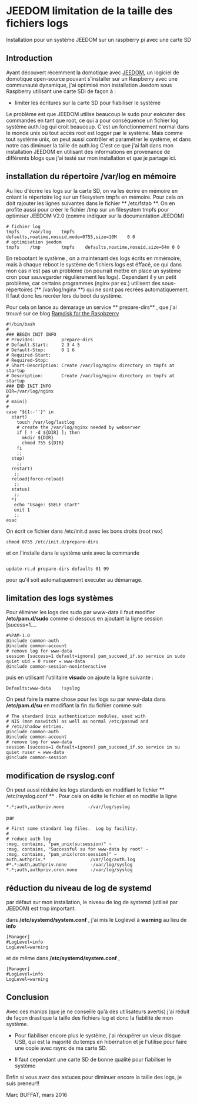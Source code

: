 # JEEDOM limitation de la taille des fichiers logs

Installation pour  un système JEEDOM sur un raspberry pi avec une carte SD

## Introduction
Ayant découvert récemment la domotique avec [JEEDOM](https://www.jeedom.com/site/fr/), un logiciel de domotique open-source pouvant s'installer sur un Raspberry avec une communauté dynamique, j'ai optimisé mon installation Jeedom sous Raspberry utilisant une carte SDi de façon à :

- limiter les écritures sur la carte SD pour fiabiliser le système

 Le problème est que JEEDOM utilise beaucoup le sudo pour exécuter des commandes en tant que root, ce qui a pour conséquence un fichier log système auth.log qui croit beaucoup. C'est un fonctionnement normal dans le monde unix où tout accès root est logger par le système.
Mais comme tout système unix, on peut aussi contrôler et paramétrer le système, et dans notre cas diminuer la taille de auth.log
C'est ce que j'ai fait dans mon installation JEEDOM en utilisant des informations en provenance de différents blogs que j'ai testé sur mon installation et que je partage ici.

## installation du répertoire /var/log en mémoire
Au lieu d'écrire les logs sur la carte SD, on va les écrire en mémoire en créant le répertoire log sur un filesystem tmpfs en mémoire. Pour cela on doit rajouter les lignes suivantes dans le fichier
** /etc/fstab **. On en profite aussi pour créer le fichier /tmp sur un filesystem tmpfs pour optimiser JEEDOM V2.0 (comme indiquer sur la documentation JEEDOM)
```
# fichier log
tmpfs    /var/log    tmpfs    defaults,noatime,nosuid,mode=0755,size=10M    0 0
# optimisation jeedom
tmpfs    /tmp 	     tmpfs    defaults,noatime,nosuid,size=64m 0 0
```
En rebootant le système , on a maintenant des logs écrits en mmémoire, mais à chaque reboot le système de fichiers logs est éffacé, ce qui dans mon cas n'est pas un problème (on pourrait mettre en place un système cron pour sauvegarder régulièrement les logs).
Cependant il y un petit problème, car certains programmes (nginx par ex.) utilisent des sous-répertoires (** /var/log/nginx **)  qui ne sont pas recrées automatiquement. Il faut donc les recréer lors du boot du système.

Pour cela on lance au démarage un service ** prepare-dirs** , que j'ai trouvé sur ce blog [Ramdisk for the Raspbzerry]( https://www.a-netz.de/blog/2013/02/ramdisks-for-the-raspberry)
```
#!/bin/bash
#
### BEGIN INIT INFO
# Provides:          prepare-dirs
# Default-Start:     2 3 4 5
# Default-Stop:      0 1 6
# Required-Start:  
# Required-Stop:   
# Short-Description: Create /var/log/nginx directory on tmpfs at startup
# Description:       Create /var/log/nginx directory on tmpfs at startup
### END INIT INFO
DIR=/var/log/nginx
#
# main()
#
case "${1:-''}" in
  start)
    touch /var/log/lastlog
    # create the /var/log/nginx needed by webserver
    if [ ! -d ${DIR} ]; then
      mkdir ${DIR}
      chmod 755 ${DIR}
    fi
    ;;
  stop)
    ;;
  restart)
   ;;
  reload|force-reload)
   ;;
  status)
   ;;
  *)
   echo "Usage: $SELF start"
   exit 1
   ;;
esac
```
On écrit ce fichier dans /etc/init.d avec les bons droits (root rwx) 
```
chmod 0755 /etc/init.d/prepare-dirs
```
et on l'installe dans le système unix avec la commande 
```

update-rc.d prepare-dirs defaults 01 99
```
pour qu'il soit automatiquement executer au démarrage.

## limitation des logs systèmes

Pour éliminer les logs des sudo par www-data il faut modifier **/etc/pam.d/sudo** comme ci dessous en ajoutant la ligne session [sucess=1....
```
#%PAM-1.0
@include common-auth
@include common-account
# remove log for www-data
session [success=1 default=ignore] pam_succeed_if.so service in sudo quiet uid = 0 ruser = www-data
@include common-session-noninteractive
```
puis en utilisant l'utilitaire **visudo** on ajoute la ligne suivante :

```
Defaults:www-data    !syslog
```
On peut faire la mame chose pour les logs su par www-data dans **/etc/pam.d/su** en modifiant la fin du fichier comme suit:

```
# The standard Unix authentication modules, used with
# NIS (man nsswitch) as well as normal /etc/passwd and
# /etc/shadow entries.
@include common-auth
@include common-account
# remove log for www-data
session [success=1 default=ignore] pam_succeed_if.so service in su quiet ruser = www-data
@include common-session
```

## modification de rsyslog.conf

On peut aussi réduire les logs standards en modifiant le fichier ** /etc/rsyslog.conf ** . Pour cela on édite le fichier
et on modifie la ligne
```
*.*;auth,authpriv.none         -/var/log/syslog
```
par
```
# First some standard log files.  Log by facility.
#
# reduce auth log
:msg, contains, "pam_unix(su:session)" ~
:msg, contains, "Successful su for www-data by root" ~
:msg, contains, "pam_unix(cron:session)" ~
auth,authpriv.*                 /var/log/auth.log
#*.*;auth,authpriv.none         -/var/log/syslog
*.*;auth,authpriv,cron.none     -/var/log/syslog
```

## réduction du niveau de log de systemd

par défaut sur mon installation, le niveau de log de systemd (utilisé par JEEDOM) est trop important.

dans **/etc/systemd/system.conf** , j'ai mis le Loglevel à  **warning** au lieu de **info**
```
[Manager]
#LogLevel=info
LogLevel=warning
```
et de même dans **/etc/systemd/system.conf** ,
```
[Manager]
#LogLevel=info
LogLevel=warning
```

## Conclusion 

Avec ces manips  (que je ne conseille qu'à des utilisateurs avertis) j'ai réduit de façon drastique la taille des fichiers log
et donc la fiabilité de mon système.

- Pour fiabiliser encore plus le système, j'ai récupérer un vieux disque USB, qui est la majorité du temps en hibernation et je l'utilise pour faire une copie avec rsync de ma carte SD.
 
- Il faut cependant une carte SD de bonne qualité pour fiabiliser le système

Enfin si vous avez des astuces pour diminuer encore la taille des logs, je suis preneur!!

Marc BUFFAT, mars 2016
